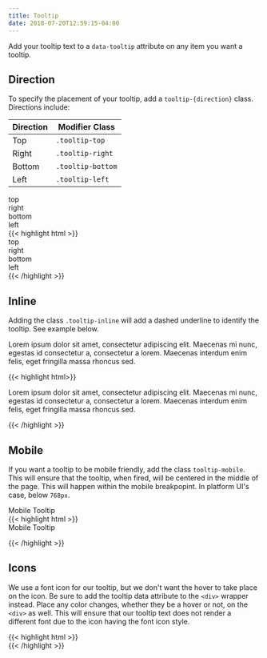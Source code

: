 ```yaml
---
title: Tooltip
date: 2018-07-20T12:59:15-04:00
---
```

Add your tooltip text to a `data-tooltip` attribute on any item you want a tooltip.


## Direction

To specify the placement of your tooltip, add a `tooltip-{direction}` class. Directions include:

| Direction | Modifier Class |
| ------------ | ------------|
| Top | `.tooltip-top` | 
| Right | `.tooltip-right` |
| Bottom | `.tooltip-bottom` |
| Left | `.tooltip-left` |

<div class="block-container pb-3 flex flex--justify-between">
  <div class="tooltip-top" data-tooltip="This is a top facing tooltip.">top</div>
  <div class="tooltip-right" data-tooltip="This is a right facing tooltip.">right</div>
  <div class="tooltip-bottom" data-tooltip="This is a bottom facing tooltip.">bottom</div>
  <div class="tooltip-left" data-tooltip="This is a left facing tooltip.">left</div>
</div>

<div class="mt-3 mb-4">
{{< highlight html >}}
<!-- Top -->
<div class="tooltip-top" data-tooltip="This is a top facing tooltip.">top</div>

<!-- Right -->
<div class="tooltip-right" data-tooltip="This is a right facing tooltip.">right</div>

<!-- Bottom -->
<div class="tooltip-bottom" data-tooltip="This is a bottom facing tooltip.">bottom</div>

<!-- Left -->
<div class="tooltip-left" data-tooltip="This is a left facing tooltip.">left</div>
{{< /highlight >}}
</div>


## Inline

Adding the class `.tooltip-inline` will add a dashed underline to identify the tooltip. See example below.

<div class="block-container pb-3">
  <p>Lorem ipsum dolor sit amet, <span data-tooltip="This is a default tooltip with data-inline." class="tooltip-inline">consectetur</span> adipiscing elit. Maecenas mi nunc, egestas id consectetur a, consectetur a lorem. Maecenas interdum enim felis, eget fringilla massa rhoncus sed.</p>
</div>

<div class="mt-3 mb-4">
{{< highlight html>}}
<p>Lorem ipsum dolor sit amet, <span data-tooltip="This is a default tooltip with data-inline." class="tooltip-inline">consectetur</span> adipiscing elit. Maecenas mi nunc, egestas id consectetur a, consectetur a lorem. Maecenas interdum enim felis, eget fringilla massa rhoncus sed.</p>
{{< /highlight >}}
</div>


## Mobile

If you want a tooltip to be mobile friendly, add the class `tooltip-mobile`. This will ensure that the tooltip, when fired, will be centered in the middle of the page. This will happen within the mobile breakpopint. In platform UI's case, below `768px`.

<div class="block-container pb-3">
  <div class="tooltip-right tooltip-mobile" data-tooltip="This tooltip is centered on a mobile screen.">
    Mobile Tooltip
  </div>
</div>

<div class="mt-3 mb-4">
{{< highlight html >}}

<div class="tooltip-right tooltip-mobile" data-tooltip="This tooltip is centered on a mobile screen.">
  Mobile Tooltip
</div>

{{< /highlight >}}
</div>


## Icons

We use a font icon for our tooltip, but we don't want the hover to take place on the icon.
Be sure to add the tooltip data attribute to the `<div>` wrapper instead. Place any color changes, whether they be a hover or not, on the `<div>` as well. This will ensure that our tooltip text does not render a different font due to the icon having the font icon style.

<div class="block-container pb-3">
  <div class="tooltip-right" data-tooltip="This tooltip is centered on a mobile screen.">
    <i class="pi-help-solid" focusable="false" aria-hidden="true"></i>
  </div>
</div>

<div class="mt-3 mb-4">
{{< highlight html >}}
<div class="tooltip-right" data-tooltip="This tooltip is centered on a mobile screen.">
  <i class="pi-help-solid" focusable="false" aria-hidden="true"></i>
</div>
{{< /highlight >}}
</div>

